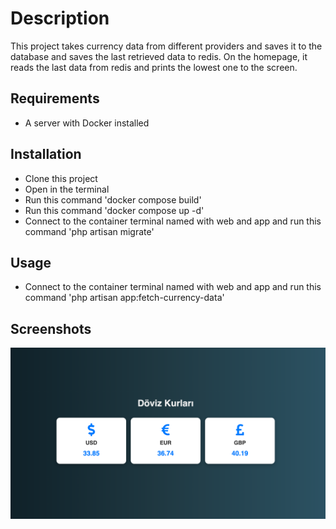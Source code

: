 # Description

This project takes currency data from different providers and saves it to the database and saves the last retrieved data to redis. On the homepage, it reads the last data from redis and prints the lowest one to the screen.

## Requirements

- A server with Docker installed

## Installation 

- Clone this project
- Open in the terminal 
- Run this command 'docker compose build'
- Run this command 'docker compose up -d'
- Connect to the container terminal named with web and app and run this command 'php artisan migrate'

## Usage

- Connect to the container terminal named with web and app and run this command 'php artisan app:fetch-currency-data'

## Screenshots

![alt text](https://github.com/bthnbstrk/CurrencyRates/blob/main/currency_image.png)

